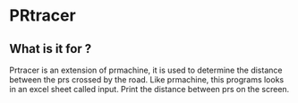 # PRtracer
## What is it for ?
Prtracer is an extension of prmachine, it is used to determine the distance between the prs crossed by 
the road. 
Like prmachine, this programs looks in an excel sheet called input. Print the distance between prs on the screen.
